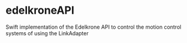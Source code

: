 # edelkroneAPI

Swift implementation of the Edelkrone API to control the motion control systems of using the LinkAdapter  
